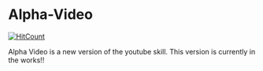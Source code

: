 # Alpha-Video
[![HitCount](http://hits.dwyl.com/unofficial-skills/alpha-video.svg)](http://hits.dwyl.com/unofficial-skills/alpha-video)


Alpha Video is a new version of the youtube skill.
This version is currently in the works!!
